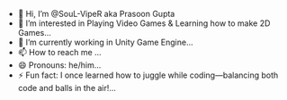 - 👋 Hi, I’m @SouL-VipeR aka Prasoon Gupta
- 👀 I’m interested in Playing Video Games & Learning how to make 2D Games...
- 🌱 I’m currently working in Unity Game Engine...
- 📫 How to reach me ...
- 😄 Pronouns: he/him...
- ⚡ Fun fact: I once learned how to juggle while coding—balancing both code and balls in the air!...

<!---
SouL-VipeR/SouL-VipeR is a ✨ special ✨ repository because its `README.md` (this file) appears on your GitHub profile.
You can click the Preview link to take a look at your changes.
--->
